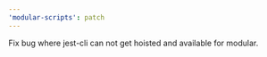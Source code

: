 ```yaml
---
'modular-scripts': patch
---
```


Fix bug where jest-cli can not get hoisted and available for modular.
